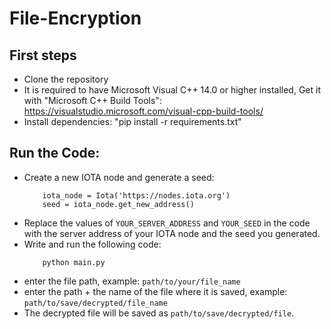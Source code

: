 # File-Encryption

## First steps
* Clone the repository
* It is required to have Microsoft Visual C++ 14.0 or higher installed,  Get it with "Microsoft C++ Build Tools": https://visualstudio.microsoft.com/visual-cpp-build-tools/ 
* Install dependencies: "pip install -r requirements.txt"

## Run the Code:
* Create a new IOTA node and generate a seed:
    ```
        iota_node = Iota('https://nodes.iota.org')
        seed = iota_node.get_new_address()
    ```
* Replace the values of `YOUR_SERVER_ADDRESS` and `YOUR_SEED` in the code with the server address of your IOTA node and the  seed you generated.
* Write and run the following code:
    ```
        python main.py
    ```
* enter the file path, example: `path/to/your/file_name` 
* enter the path + the name of the file where it is saved, example: `path/to/save/decrypted/file_name`
* The decrypted file will be saved as `path/to/save/decrypted/file`.
